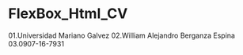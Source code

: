 # FlexBox_Html_CV
01.Universidad Mariano Galvez
02.William Alejandro Berganza Espina
03.0907-16-7931